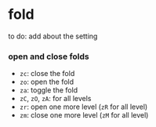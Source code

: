 # fold
to do: add about the setting

### open and close folds
* `zc`: close the fold
* `zo`: open the fold
* `za`: toggle the fold
* `zC`, `zO`, `zA`: for all levels
* `zr`: open one more level (`zR` for all level)
* `zm`: close one more level (`zM` for all level)

